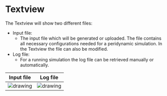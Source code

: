 # Textview

The Textview will show two different files:

- Input file:
  - The input file which will be generated or uploaded. The file contains all necessary configurations needed for a peridynamic simulation. In the Textview the file can also be modified. 
- Log file:
  - For a running simulation the log file can be retrieved manually or automatically.

| Input file | Log file |
:---:|:---:
![drawing](/images/textView1.PNG)|![drawing](/images/textView2.PNG)